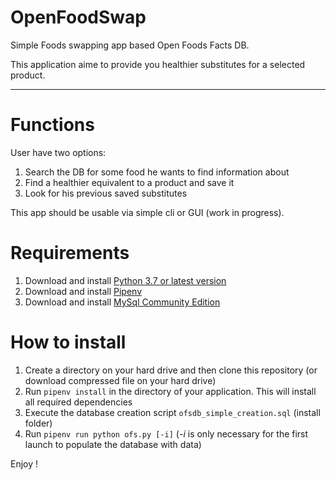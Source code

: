 # OpenFoodSwap
Simple Foods swapping app based Open Foods Facts DB.

This application aime to provide you healthier substitutes for a selected
product. 

---------------
# **Functions**


User have two options:

1. Search the DB for some food he wants to find information about
2. Find a healthier equivalent to a product and save it
3. Look for his previous saved substitutes

This app should be usable via simple cli or GUI (work in progress).

# **Requirements**
1. Download and install [Python 3.7 or latest version](https://www.python.org/)
2. Download and install [Pipenv](https://pypi.org/project/pipenv/)
3. Download and install [MySql Community Edition](https://www.mysql.com/products/community/)

# **How to install**

1. Create a directory on your hard drive and then clone this repository 
(or download compressed file on your hard drive)
2. Run `pipenv install` in the directory of your application. 
This will install all required dependencies
3. Execute the database creation script `ofsdb_simple_creation.sql` 
(install folder)
4. Run `pipenv run python ofs.py [-i]`
(*-i* is only necessary for the first launch to populate the database with data)


Enjoy !

